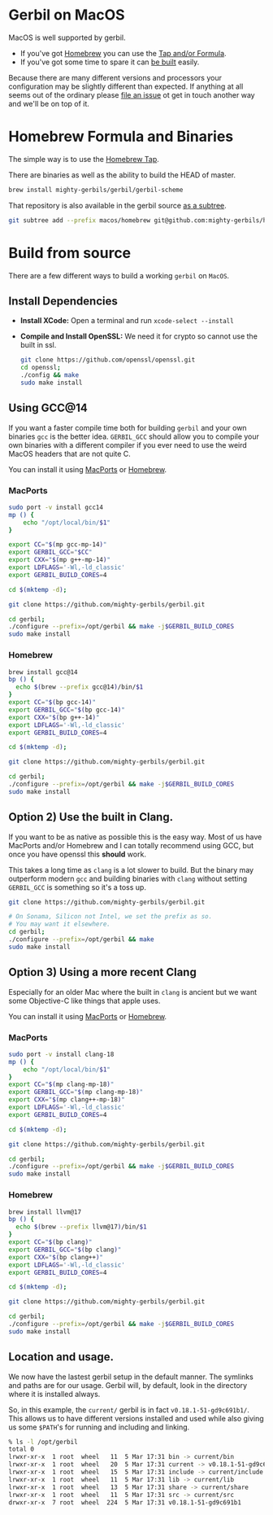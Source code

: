 # Gerbil on MacOS

MacOS is well supported by gerbil.

-   If you've got [Homebrew](https://brew.sh/) you can use the [Tap and/or Formula](#homebrew-formula-and-binaries).
-   If you've got some time to spare it can [be built](#raw-build) easily.

Because there are many different versions and processors your configuration may be slightly different than expected. If anything at all seems out of the ordinary please [file an issue](https://github.com/mighty-gerbils/gerbil/issues) ot get in touch another way and we'll be on top of it.


<a id="homebrew-formula-and-binaries"></a>

# Homebrew Formula and Binaries

The simple way is to use the [Homebrew Tap](https://github.com/mighty-gerbils/homebrew-gerbil).

There are binaries as well as the ability to build the HEAD of master.

```sh
brew install mighty-gerbils/gerbil/gerbil-scheme
```

That repository is also available in the gerbil source [as a subtree](homebrew/README.md).

```sh
git subtree add --prefix macos/homebrew git@github.com:mighty-gerbils/homebrew-gerbil.git main --squash
```


<a id="raw-build"></a>

# Build from source

There are a few different ways to build a working `gerbil` on `MacOS`.


## Install Dependencies

-   **Install XCode:** Open a terminal and run `xcode-select --install`

-   **Compile and Install OpenSSL:** We need it for crypto so cannot use the built in ssl.
    
    ```sh
    git clone https://github.com/openssl/openssl.git
    cd openssl;
    ./config && make
    sudo make install
    ```


## Using GCC@14

If you want a faster compile time both for building `gerbil` and your own binaries `gcc` is the better idea. `GERBIL_GCC` should allow you to compile your own binaries with a different compiler if you ever need to use the weird MacOS headers that are not quite C.

You can install it using [MacPorts](https://www.macports.org/) or [Homebrew](https://brew.sh/).


### MacPorts

```sh
sudo port -v install gcc14
mp () {
    echo "/opt/local/bin/$1"
}

export CC="$(mp gcc-mp-14)"
export GERBIL_GCC="$CC"
export CXX="$(mp g++-mp-14)"
export LDFLAGS='-Wl,-ld_classic'
export GERBIL_BUILD_CORES=4

cd $(mktemp -d);

git clone https://github.com/mighty-gerbils/gerbil.git

cd gerbil;
./configure --prefix=/opt/gerbil && make -j$GERBIL_BUILD_CORES
sudo make install

```


### Homebrew

```sh
brew install gcc@14
bp () {
  echo $(brew --prefix gcc@14)/bin/$1
}
export CC="$(bp gcc-14)"
export GERBIL_GCC="$(bp gcc-14)"
export CXX="$(bp g++-14)"
export LDFLAGS='-Wl,-ld_classic'
export GERBIL_BUILD_CORES=4

cd $(mktemp -d);

git clone https://github.com/mighty-gerbils/gerbil.git

cd gerbil;
./configure --prefix=/opt/gerbil && make -j$GERBIL_BUILD_CORES
sudo make install

```


## Option 2) Use the built in Clang.

If you want to be as native as possible this is the easy way. Most of us have MacPorts and/or Homebrew and I can totally recommend using GCC, but once you have openssl this **should** work.

This takes a long time as `clang` is a lot slower to build. But the binary may outperform modern `gcc` and building binaries with `clang` without setting `GERBIL_GCC` is something so it's a toss up.

```sh
git clone https://github.com/mighty-gerbils/gerbil.git

# On Sonama, Silicon not Intel, we set the prefix as so.
# You may want it elsewhere.
cd gerbil;
./configure --prefix=/opt/gerbil && make
sudo make install
```


## Option 3) Using a more recent Clang

Especially for an older Mac where the built in `clang` is ancient but we want some Objective-C like things that apple uses.

You can install it using [MacPorts](https://www.macports.org/) or [Homebrew](https://brew.sh/).


### MacPorts

```sh
sudo port -v install clang-18
mp () {
    echo "/opt/local/bin/$1"
}
export CC="$(mp clang-mp-18)"
export GERBIL_GCC="$(mp clang-mp-18)"
export CXX="$(mp clang++-mp-18)"
export LDFLAGS='-Wl,-ld_classic'
export GERBIL_BUILD_CORES=4

cd $(mktemp -d);

git clone https://github.com/mighty-gerbils/gerbil.git

cd gerbil;
./configure --prefix=/opt/gerbil && make -j$GERBIL_BUILD_CORES
sudo make install

```


### Homebrew

```sh
brew install llvm@17
bp () {
  echo $(brew --prefix llvm@17)/bin/$1
}
export CC="$(bp clang)"
export GERBIL_GCC="$(bp clang)"
export CXX="$(bp clang++)"
export LDFLAGS='-Wl,-ld_classic'
export GERBIL_BUILD_CORES=4

cd $(mktemp -d);

git clone https://github.com/mighty-gerbils/gerbil.git

cd gerbil;
./configure --prefix=/opt/gerbil && make -j$GERBIL_BUILD_CORES
sudo make install

```


## Location and usage.

We now have the lastest gerbil setup in the default manner. The symlinks and paths are for our usage. Gerbil will, by default, look in the directory where it is installed always.

So, in this example, the `current/` gerbil is in fact `v0.18.1-51-gd9c691b1/`. This allows us to have different versions installed and used while also giving us some `$PATH`'s for running and including and linking.

```sh
% ls -l /opt/gerbil
total 0
lrwxr-xr-x  1 root  wheel   11  5 Mar 17:31 bin -> current/bin
lrwxr-xr-x  1 root  wheel   20  5 Mar 17:31 current -> v0.18.1-51-gd9c691b1
lrwxr-xr-x  1 root  wheel   15  5 Mar 17:31 include -> current/include
lrwxr-xr-x  1 root  wheel   11  5 Mar 17:31 lib -> current/lib
lrwxr-xr-x  1 root  wheel   13  5 Mar 17:31 share -> current/share
lrwxr-xr-x  1 root  wheel   11  5 Mar 17:31 src -> current/src
drwxr-xr-x  7 root  wheel  224  5 Mar 17:31 v0.18.1-51-gd9c691b1
```
